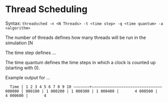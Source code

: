 # Thread Scheduling

Syntax: `threadsched -n <N Threads> -t <time step> -q <time quantum> -a <algorithm>`


The number of threads defines how many threads will be run in the simulation [N 

The time step defines ...

The time quantum defines the time steps in which a clock is counted up (starting with 0).


Example output for ...

`  Time | 1 2 3 4 5 6 7 8 9 10
−−−−−−−+−−−−−−−−−−−−−−−−−−−−−−−−−−−−−−−
000000 |
000100 | 1
000200 | 1
000300 | 1
000400 |       4
000500 |       4
000600 |       4`

